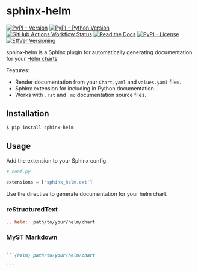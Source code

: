 # sphinx-helm

[![PyPI - Version](https://img.shields.io/pypi/v/sphinx-helm)](https://pypi.org/project/sphinx-helm/)
[![PyPI - Python Version](https://img.shields.io/pypi/pyversions/sphinx-helm)](https://pypi.org/project/sphinx-helm/)
[![GitHub Actions Workflow Status](https://img.shields.io/github/actions/workflow/status/kr8s-org/sphinx-helm/test.yaml)](https://github.com/kr8s-org/sphinx-helm/actions/workflows/test.yaml)
[![Read the Docs](https://img.shields.io/readthedocs/sphinx-helm)](https://sphinx-helm.readthedocs.io/en/latest/)
[![PyPI - License](https://img.shields.io/pypi/l/sphinx-helm)](https://pypi.org/project/sphinx-helm/)
[![EffVer Versioning](https://img.shields.io/badge/version_scheme-EffVer-0097a7)](https://jacobtomlinson.dev/effver)

sphinx-helm is a Sphinx plugin for automatically generating documentation for your [Helm charts](https://helm.sh/).


Features:

- Render documentation from your `Chart.yaml` and `values.yaml` files.
- Sphinx extension for including in Python documentation.
- Works with `.rst` and `.md` documentation source files.

## Installation

```
$ pip install sphinx-helm
```

## Usage

Add the extension to your Sphinx config.

```python
# conf.py

extensions = ['sphinx_helm.ext']
```

Use the directive to generate documentation for your helm chart.

### reStructuredText

```rst
.. helm:: path/to/your/helm/chart
```

### MyST Markdown

````markdown

```{helm} path/to/your/helm/chart

```

````
